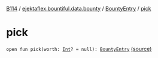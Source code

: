 [B114](../../index.md) / [ejektaflex.bountiful.data.bounty](../index.md) / [BountyEntry](index.md) / [pick](./pick.md)

# pick

`open fun pick(worth: `[`Int`](https://kotlinlang.org/api/latest/jvm/stdlib/kotlin/-int/index.html)`? = null): `[`BountyEntry`](index.md) [(source)](https://github.com/ejektaflex/Bountiful/tree/develop/src/main/kotlin/ejektaflex/bountiful/data/bounty/BountyEntry.kt#L96)